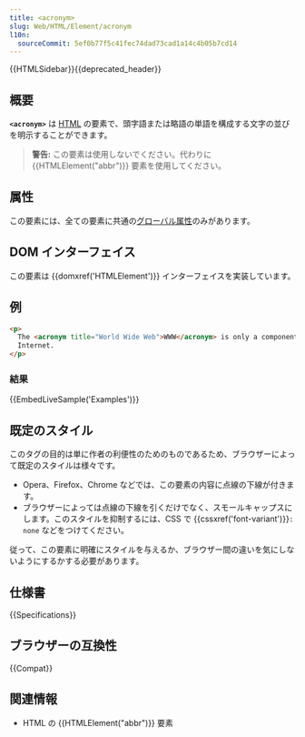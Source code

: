 ```yaml
---
title: <acronym>
slug: Web/HTML/Element/acronym
l10n:
  sourceCommit: 5ef0b77f5c41fec74dad73cad1a14c4b05b7cd14
---
```


{{HTMLSidebar}}{{deprecated_header}}

## 概要

**`<acronym>`** は [HTML](/ja/docs/Web/HTML) の要素で、頭字語または略語の単語を構成する文字の並びを明示することができます。

> **警告:** この要素は使用しないでください。代わりに {{HTMLElement("abbr")}} 要素を使用してください。

## 属性

この要素には、全ての要素に共通の[グローバル属性](/ja/docs/Web/HTML/Global_attributes)のみがあります。

## DOM インターフェイス

この要素は {{domxref('HTMLElement')}} インターフェイスを実装しています。

## 例

```html
<p>
  The <acronym title="World Wide Web">WWW</acronym> is only a component of the
  Internet.
</p>
```

### 結果

{{EmbedLiveSample('Examples')}}

## 既定のスタイル

このタグの目的は単に作者の利便性のためのものであるため、ブラウザーによって既定のスタイルは様々です。

- Opera、Firefox、Chrome などでは、この要素の内容に点線の下線が付きます。
- ブラウザーによっては点線の下線を引くだけでなく、スモールキャップスにします。このスタイルを抑制するには、CSS で {{cssxref('font-variant')}}`: none` などをつけてください。

従って、この要素に明確にスタイルを与えるか、ブラウザー間の違いを気にしないようにするかする必要があります。

<!-- ## Technical summary -->

## 仕様書

{{Specifications}}

## ブラウザーの互換性

{{Compat}}

## 関連情報

- HTML の {{HTMLElement("abbr")}} 要素
